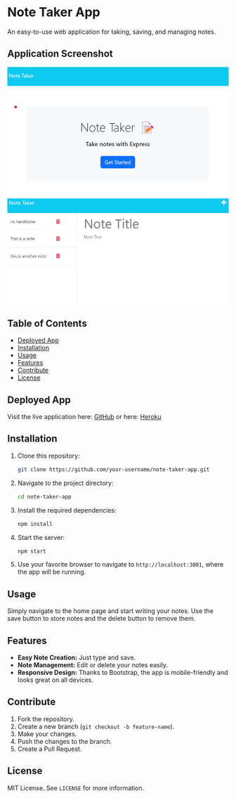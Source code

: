 # Note Taker App

An easy-to-use web application for taking, saving, and managing notes.

## Application Screenshot
![1st Screenshot of the Application](/public/assets/images/notetaker%20ss1.png)
![2nd Screenshot of the Application](/public/assets/images/notetaker%20ss.png)

## Table of Contents
- [Deployed App](#deployed-app)
- [Installation](#installation)
- [Usage](#usage)
- [Features](#features)
- [Contribute](#contribute)
- [License](#license)

## Deployed App

Visit the live application here:
[GitHub](https://dustinii.github.io/note-taker-app/)
or here:
[Heroku](https://glacial-hamlet-39652-5e94cee3f641.herokuapp.com/)

## Installation

1. Clone this repository:
   ```sh
   git clone https://github.com/your-username/note-taker-app.git
   ```

2. Navigate to the project directory:
   ```sh
   cd note-taker-app
   ```

3. Install the required dependencies:
   ```sh
   npm install
   ```

4. Start the server:
   ```sh
   npm start
   ```

5. Use your favorite browser to navigate to `http://localhost:3001`, where the app will be running.

## Usage

Simply navigate to the home page and start writing your notes. Use the save button to store notes and the delete button to remove them.

## Features

- **Easy Note Creation:** Just type and save.
- **Note Management:** Edit or delete your notes easily.
- **Responsive Design:** Thanks to Bootstrap, the app is mobile-friendly and looks great on all devices.


## Contribute

1. Fork the repository.
2. Create a new branch (`git checkout -b feature-name`).
3. Make your changes.
4. Push the changes to the branch.
5. Create a Pull Request.

## License

MIT License. See `LICENSE` for more information.
